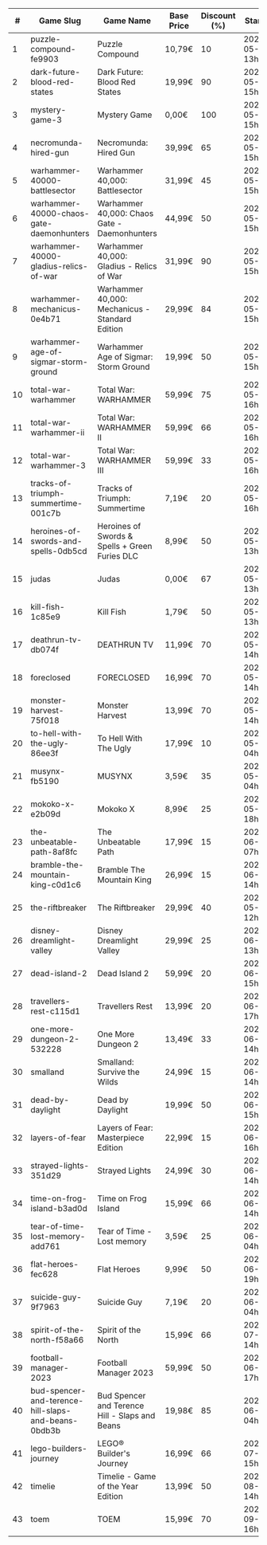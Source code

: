 |#|Game Slug|Game Name|Base Price|Discount (%)|Starts|Ends|
|---|---|---|---|---|---|---|
|1|puzzle-compound-fe9903|Puzzle Compound|10,79€|10|2023-05-25 13h|2023-06-01 13h|
|2|dark-future-blood-red-states|Dark Future: Blood Red States|19,99€|90|2023-05-25 15h|2023-06-01 15h|
|3|mystery-game-3|Mystery Game|0,00€|100|2023-05-25 15h|2023-06-01 15h|
|4|necromunda-hired-gun|Necromunda: Hired Gun|39,99€|65|2023-05-25 15h|2023-06-01 15h|
|5|warhammer-40000-battlesector|Warhammer 40,000: Battlesector|31,99€|45|2023-05-25 15h|2023-06-01 15h|
|6|warhammer-40000-chaos-gate-daemonhunters|Warhammer 40,000: Chaos Gate - Daemonhunters|44,99€|50|2023-05-25 15h|2023-06-01 15h|
|7|warhammer-40000-gladius-relics-of-war|Warhammer 40,000: Gladius - Relics of War|31,99€|90|2023-05-25 15h|2023-06-01 15h|
|8|warhammer-mechanicus-0e4b71|Warhammer 40,000: Mechanicus - Standard Edition|29,99€|84|2023-05-25 15h|2023-06-01 15h|
|9|warhammer-age-of-sigmar-storm-ground|Warhammer Age of Sigmar: Storm Ground|19,99€|50|2023-05-25 15h|2023-06-01 15h|
|10|total-war-warhammer|Total War: WARHAMMER|59,99€|75|2023-05-25 16h|2023-06-01 16h|
|11|total-war-warhammer-ii|Total War: WARHAMMER II|59,99€|66|2023-05-25 16h|2023-06-01 16h|
|12|total-war-warhammer-3|Total War: WARHAMMER III|59,99€|33|2023-05-25 16h|2023-06-01 16h|
|13|tracks-of-triumph-summertime-001c7b|Tracks of Triumph: Summertime|7,19€|20|2023-05-27 16h|2023-06-03 16h|
|14|heroines-of-swords-and-spells-0db5cd|Heroines of Swords & Spells + Green Furies DLC|8,99€|50|2023-05-29 13h|2023-06-05 13h|
|15|judas|Judas|0,00€|67|2023-05-29 13h|2023-06-05 13h|
|16|kill-fish-1c85e9|Kill Fish|1,79€|50|2023-05-29 13h|2023-06-05 13h|
|17|deathrun-tv-db074f|DEATHRUN TV|11,99€|70|2023-05-29 14h|2023-06-05 14h|
|18|foreclosed|FORECLOSED|16,99€|70|2023-05-29 14h|2023-06-05 14h|
|19|monster-harvest-75f018|Monster Harvest|13,99€|70|2023-05-29 14h|2023-06-05 14h|
|20|to-hell-with-the-ugly-86ee3f|To Hell With The Ugly|17,99€|10|2023-05-30 04h|2023-06-06 04h|
|21|musynx-fb5190|MUSYNX|3,59€|35|2023-05-31 04h|2023-06-07 04h|
|22|mokoko-x-e2b09d|Mokoko X|8,99€|25|2023-05-26 18h|2023-06-09 18h|
|23|the-unbeatable-path-8af8fc|The Unbeatable Path|17,99€|15|2023-06-01 07h|2023-06-11 07h|
|24|bramble-the-mountain-king-c0d1c6|Bramble The Mountain King|26,99€|15|2023-06-05 14h|2023-06-12 14h|
|25|the-riftbreaker|The Riftbreaker|29,99€|40|2023-05-29 12h|2023-06-15 12h|
|26|disney-dreamlight-valley|Disney Dreamlight Valley|29,99€|25|2023-06-02 13h|2023-06-15 13h|
|27|dead-island-2|Dead Island 2|59,99€|20|2023-06-06 15h|2023-06-15 15h|
|28|travellers-rest-c115d1|Travellers Rest|13,99€|20|2023-06-01 17h|2023-06-15 17h|
|29|one-more-dungeon-2-532228|One More Dungeon 2|13,49€|33|2023-06-09 14h|2023-06-18 14h|
|30|smalland|Smalland: Survive the Wilds|24,99€|15|2023-06-12 14h|2023-06-19 14h|
|31|dead-by-daylight|Dead by Daylight|19,99€|50|2023-06-07 15h|2023-06-21 15h|
|32|layers-of-fear|Layers of Fear: Masterpiece Edition|22,99€|15|2023-06-15 16h|2023-06-22 16h|
|33|strayed-lights-351d29|Strayed Lights|24,99€|30|2023-06-13 14h|2023-06-25 14h|
|34|time-on-frog-island-b3ad0d|Time on Frog Island|15,99€|66|2023-06-19 14h|2023-06-26 14h|
|35|tear-of-time-lost-memory-add761|Tear of Time - Lost memory|3,59€|25|2023-06-21 04h|2023-06-28 04h|
|36|flat-heroes-fec628|Flat Heroes|9,99€|50|2023-06-16 19h|2023-06-28 19h|
|37|suicide-guy-9f7963|Suicide Guy|7,19€|20|2023-06-14 04h|2023-06-29 04h|
|38|spirit-of-the-north-f58a66|Spirit of the North|15,99€|66|2023-07-03 14h|2023-07-10 14h|
|39|football-manager-2023|Football Manager 2023|59,99€|50|2023-06-22 17h|2023-07-13 17h|
|40|bud-spencer-and-terence-hill-slaps-and-beans-0bdb3b|Bud Spencer and Terence Hill - Slaps and Beans|19,98€|85|2023-06-16 04h|2023-08-02 04h|
|41|lego-builders-journey|LEGO® Builder's Journey|16,99€|66|2023-07-31 15h|2023-08-07 15h|
|42|timelie|Timelie - Game of the Year Edition|13,99€|50|2023-08-01 14h|2023-08-15 14h|
|43|toem|TOEM|15,99€|70|2023-09-11 16h|2023-09-24 16h|
